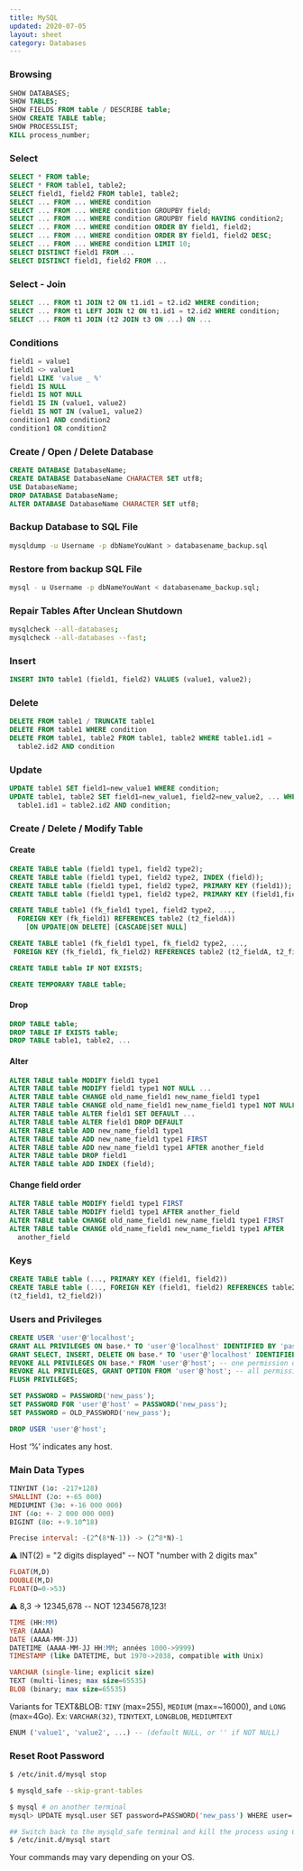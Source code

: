 ```yaml
---
title: MySQL
updated: 2020-07-05
layout: sheet
category: Databases
---
```


### Browsing

```sql
SHOW DATABASES;
SHOW TABLES;
SHOW FIELDS FROM table / DESCRIBE table;
SHOW CREATE TABLE table;
SHOW PROCESSLIST;
KILL process_number;
```

### Select

```sql
SELECT * FROM table;
SELECT * FROM table1, table2;
SELECT field1, field2 FROM table1, table2;
SELECT ... FROM ... WHERE condition
SELECT ... FROM ... WHERE condition GROUPBY field;
SELECT ... FROM ... WHERE condition GROUPBY field HAVING condition2;
SELECT ... FROM ... WHERE condition ORDER BY field1, field2;
SELECT ... FROM ... WHERE condition ORDER BY field1, field2 DESC;
SELECT ... FROM ... WHERE condition LIMIT 10;
SELECT DISTINCT field1 FROM ...
SELECT DISTINCT field1, field2 FROM ...
```

### Select - Join

```sql
SELECT ... FROM t1 JOIN t2 ON t1.id1 = t2.id2 WHERE condition;
SELECT ... FROM t1 LEFT JOIN t2 ON t1.id1 = t2.id2 WHERE condition;
SELECT ... FROM t1 JOIN (t2 JOIN t3 ON ...) ON ...
```

### Conditions

```sql
field1 = value1
field1 <> value1
field1 LIKE 'value _ %'
field1 IS NULL
field1 IS NOT NULL
field1 IS IN (value1, value2)
field1 IS NOT IN (value1, value2)
condition1 AND condition2
condition1 OR condition2
```

### Create / Open / Delete Database

```sql
CREATE DATABASE DatabaseName;
CREATE DATABASE DatabaseName CHARACTER SET utf8;
USE DatabaseName;
DROP DATABASE DatabaseName;
ALTER DATABASE DatabaseName CHARACTER SET utf8;
```

### Backup Database to SQL File

```bash
mysqldump -u Username -p dbNameYouWant > databasename_backup.sql
```

### Restore from backup SQL File

```bash
mysql - u Username -p dbNameYouWant < databasename_backup.sql;
```

### Repair Tables After Unclean Shutdown

```bash
mysqlcheck --all-databases;
mysqlcheck --all-databases --fast;
```

### Insert

```sql
INSERT INTO table1 (field1, field2) VALUES (value1, value2);
```

### Delete

```sql
DELETE FROM table1 / TRUNCATE table1
DELETE FROM table1 WHERE condition
DELETE FROM table1, table2 FROM table1, table2 WHERE table1.id1 =
  table2.id2 AND condition
```

### Update

```sql
UPDATE table1 SET field1=new_value1 WHERE condition;
UPDATE table1, table2 SET field1=new_value1, field2=new_value2, ... WHERE
  table1.id1 = table2.id2 AND condition;
```

### Create / Delete / Modify Table

#### Create

```sql
CREATE TABLE table (field1 type1, field2 type2);
CREATE TABLE table (field1 type1, field2 type2, INDEX (field));
CREATE TABLE table (field1 type1, field2 type2, PRIMARY KEY (field1));
CREATE TABLE table (field1 type1, field2 type2, PRIMARY KEY (field1,field2));
```

```sql
CREATE TABLE table1 (fk_field1 type1, field2 type2, ...,
  FOREIGN KEY (fk_field1) REFERENCES table2 (t2_fieldA))
    [ON UPDATE|ON DELETE] [CASCADE|SET NULL]
```

```sql
CREATE TABLE table1 (fk_field1 type1, fk_field2 type2, ...,
 FOREIGN KEY (fk_field1, fk_field2) REFERENCES table2 (t2_fieldA, t2_fieldB))
```

```sql
CREATE TABLE table IF NOT EXISTS;
```

```sql
CREATE TEMPORARY TABLE table;
```

#### Drop

```sql
DROP TABLE table;
DROP TABLE IF EXISTS table;
DROP TABLE table1, table2, ...
```

#### Alter

```sql
ALTER TABLE table MODIFY field1 type1
ALTER TABLE table MODIFY field1 type1 NOT NULL ...
ALTER TABLE table CHANGE old_name_field1 new_name_field1 type1
ALTER TABLE table CHANGE old_name_field1 new_name_field1 type1 NOT NULL ...
ALTER TABLE table ALTER field1 SET DEFAULT ...
ALTER TABLE table ALTER field1 DROP DEFAULT
ALTER TABLE table ADD new_name_field1 type1
ALTER TABLE table ADD new_name_field1 type1 FIRST
ALTER TABLE table ADD new_name_field1 type1 AFTER another_field
ALTER TABLE table DROP field1
ALTER TABLE table ADD INDEX (field);
```

#### Change field order

```sql
ALTER TABLE table MODIFY field1 type1 FIRST
ALTER TABLE table MODIFY field1 type1 AFTER another_field
ALTER TABLE table CHANGE old_name_field1 new_name_field1 type1 FIRST
ALTER TABLE table CHANGE old_name_field1 new_name_field1 type1 AFTER
  another_field
```

### Keys

```sql
CREATE TABLE table (..., PRIMARY KEY (field1, field2))
CREATE TABLE table (..., FOREIGN KEY (field1, field2) REFERENCES table2
(t2_field1, t2_field2))
```

### Users and Privileges

```sql
CREATE USER 'user'@'localhost';
GRANT ALL PRIVILEGES ON base.* TO 'user'@'localhost' IDENTIFIED BY 'password';
GRANT SELECT, INSERT, DELETE ON base.* TO 'user'@'localhost' IDENTIFIED BY 'password';
REVOKE ALL PRIVILEGES ON base.* FROM 'user'@'host'; -- one permission only
REVOKE ALL PRIVILEGES, GRANT OPTION FROM 'user'@'host'; -- all permissions
FLUSH PRIVILEGES;
```

```sql
SET PASSWORD = PASSWORD('new_pass');
SET PASSWORD FOR 'user'@'host' = PASSWORD('new_pass');
SET PASSWORD = OLD_PASSWORD('new_pass');
```

```sql
DROP USER 'user'@'host';
```

Host ‘%’ indicates any host.

### Main Data Types

```sql
TINYINT (1o: -217+128)
SMALLINT (2o: +-65 000)
MEDIUMINT (3o: +-16 000 000)
INT (4o: +- 2 000 000 000)
BIGINT (8o: +-9.10^18)
```

```sql
Precise interval: -(2^(8*N-1)) -> (2^8*N)-1
```

⚠ INT(2) = "2 digits displayed" -- NOT "number with 2 digits max"

```sql
FLOAT(M,D)
DOUBLE(M,D)
FLOAT(D=0->53)
```

⚠ 8,3 -> 12345,678 -- NOT 12345678,123!

```sql
TIME (HH:MM)
YEAR (AAAA)
DATE (AAAA-MM-JJ)
DATETIME (AAAA-MM-JJ HH:MM; années 1000->9999)
TIMESTAMP (like DATETIME, but 1970->2038, compatible with Unix)
```

```sql
VARCHAR (single-line; explicit size)
TEXT (multi-lines; max size=65535)
BLOB (binary; max size=65535)
```

Variants for TEXT&BLOB: `TINY` (max=255), `MEDIUM` (max=~16000), and `LONG` (max=4Go). Ex: `VARCHAR(32)`, `TINYTEXT`, `LONGBLOB`, `MEDIUMTEXT`

```sql
ENUM ('value1', 'value2', ...) -- (default NULL, or '' if NOT NULL)
```

### Reset Root Password

```bash
$ /etc/init.d/mysql stop
```

```bash
$ mysqld_safe --skip-grant-tables
```

```bash
$ mysql # on another terminal
mysql> UPDATE mysql.user SET password=PASSWORD('new_pass') WHERE user='root';
```

```bash
## Switch back to the mysqld_safe terminal and kill the process using Control + \
$ /etc/init.d/mysql start
```

Your commands may vary depending on your OS.
